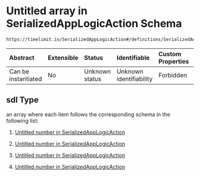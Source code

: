 # Untitled array in SerializedAppLogicAction Schema

```txt
https://timelimit.io/SerializedAppLogicAction#/definitions/SerializedAddUsedTimeActionVersion2/properties/i/items/properties/sdl
```

| Abstract            | Extensible | Status         | Identifiable            | Custom Properties | Additional Properties | Access Restrictions | Defined In                                                                                            |
| :------------------ | :--------- | :------------- | :---------------------- | :---------------- | :-------------------- | :------------------ | :---------------------------------------------------------------------------------------------------- |
| Can be instantiated | No         | Unknown status | Unknown identifiability | Forbidden         | Allowed               | none                | [SerializedAppLogicAction.schema.json\*](SerializedAppLogicAction.schema.json "open original schema") |

## sdl Type

an array where each item follows the corresponding schema in the following list:

1. [Untitled number in SerializedAppLogicAction](serializedapplogicaction-definitions-serializedaddusedtimeactionversion2-properties-i-items-properties-sdl-items-items-0.md "check type definition")

2. [Untitled number in SerializedAppLogicAction](serializedapplogicaction-definitions-serializedaddusedtimeactionversion2-properties-i-items-properties-sdl-items-items-1.md "check type definition")

3. [Untitled number in SerializedAppLogicAction](serializedapplogicaction-definitions-serializedaddusedtimeactionversion2-properties-i-items-properties-sdl-items-items-2.md "check type definition")

4. [Untitled number in SerializedAppLogicAction](serializedapplogicaction-definitions-serializedaddusedtimeactionversion2-properties-i-items-properties-sdl-items-items-3.md "check type definition")
